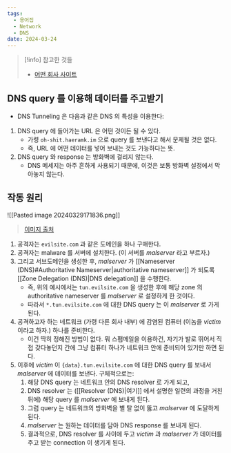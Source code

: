```yaml
---
tags:
  - 용어집
  - Network
  - DNS
date: 2024-03-24
---
```

> [!info] 참고한 것들
> - [어떤 회사 사이트](https://www.cynet.com/attack-techniques-hands-on/how-hackers-use-dns-tunneling-to-own-your-network/)

## DNS query 를 이용해 데이터를 주고받기

- DNS Tunneling 은 다음과 같은 DNS 의 특성을 이용한다:
1. DNS query 에 들어가는 URL 은 어떤 것이든 될 수 있다.
	- 가령 `oh-shit.haeramk.im` 으로 query 를 보낸다고 해서 문제될 것은 없다.
	- 즉, URL 에 어떤 데이터를 넣어 보내는 것도 가능하다는 뜻.
2. DNS query 와 response 는 방화벽에 걸리지 않는다.
	- DNS 메세지는 아주 흔하게 사용되기 때문에, 이것은 보통 방화벽 설정에서 막아놓지 않는다.

## 작동 원리

![[Pasted image 20240329171836.png]]
> [이미지 출처](https://www.cynet.com/attack-techniques-hands-on/how-hackers-use-dns-tunneling-to-own-your-network/)

1. 공격자는 `evilsite.com` 과 같은 도메인을 하나 구매한다.
2. 공격자는 malware 를 서버에 설치한다. (이 서버를 *malserver* 라고 부르자.)
3. 그리고 서브도메인을 생성한 후, *malserver* 가 [[Nameserver (DNS)#Authoritative Nameserver|authoritative nameserver]] 가 되도록 [[Zone Delegation (DNS)|DNS delegation]] 을 수행한다.
	- 즉, 위의 예시에서는 `tun.evilsite.com` 을 생성한 후에 해당 zone 의 authoritative nameserver 를 *malserver* 로 설정하게 한 것이다.
	- 따라서 `*.tun.evilsite.com` 에 대한 DNS query 는 이 *malserver* 로 가게 된다.
4. 공격하고자 하는 네트워크 (가령 다른 회사 내부) 에 감염된 컴퓨터 (이놈을 *victim* 이라고 하자.) 하나를 준비한다.
	- 이건 딱히 정해진 방법이 없다. 뭐 스팸메일을 이용하건, 자기가 발로 뛰어서 직접 갖다놓던지 간에 그냥 컴퓨터 하나가 네트워크 안에 준비되어 있기만 하면 된다.
5. 이후에 *victim* 이 `{data}.tun.evilsite.com` 에 대한 DNS query 를 보내서 *malserver* 에 데이터를 보낸다. 구체적으로는:
	1. 해당 DNS query 는 네트워크 안의 DNS resolver 로 가게 되고,
	2. DNS resolver 는 ([[Resolver (DNS)|여기]] 에서 설명한 일련의 과정을 거친 뒤에) 해당 query 를 *malserver* 에 보내게 된다.
	3. 그럼 query 는 네트워크의 방화벽을 별 탈 없이 뚫고 *malserver* 에 도달하게 된다.
	4. *malserver* 는 원하는 데이터를 담아 DNS response 를 보내게 된다.
	5. 결과적으로, DNS resolver 를 사이에 두고 *victim* 과 *malserver* 가 데이터를 주고 받는 connection 이 생기게 된다.